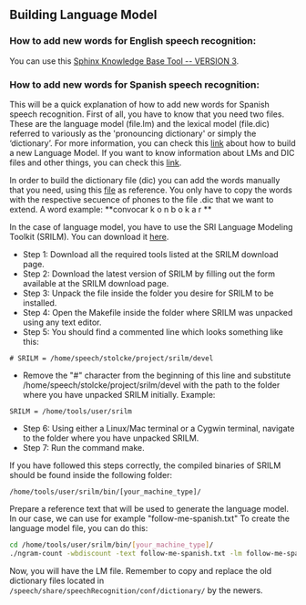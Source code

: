## Building Language Model

### How to add new words for English speech recognition:
You can use this [Sphinx Knowledge Base Tool -- VERSION 3](http://www.speech.cs.cmu.edu/tools/lmtool-new.html).

### How to add new words for Spanish speech recognition:
This will be a quick explanation of how to add new words for Spanish speech recognition.
First of all, you have to know that you need two files. These are the language model (file.lm) and the lexical model (file.dic) referred to variously as the 'pronouncing dictionary' or simply the ‘dictionary’.
For more information, you can check this [link](http://cmusphinx.sourceforge.net/wiki/tutoriallm) about how to build a new Language Model.
If you want to know information about LMs and DIC files and other things, you can check this [link](http://www.speech.cs.cmu.edu/sphinx/doc/sphinx-FAQ.html).

In order to build the dictionary file (dic) you can add the words manually that you need, using this [file]( https://github.com/roboticslab-uc3m/speech/blob/develop/share/speechRecognition/conf/dictionary/es-20k.dic ) as reference.
You only have to copy the words with the respective secuence of phones to the file .dic that we want to extend.
A word example: **convocar k o n b o k a r **

In the case of language model, you have to use the SRI Language Modeling Toolkit (SRILM). You can download it [here](http://www.speech.sri.com/projects/srilm/download.html). 
* Step 1: Download all the required tools listed at the SRILM download page. 
* Step 2: Download the latest version of SRILM by filling out the form available at the SRILM download page.
* Step 3: Unpack the file inside the folder you desire for SRILM to be installed. 
* Step 4: Open the Makefile inside the folder where SRILM was unpacked using any text editor.
* Step 5: You should find a commented line which looks something like this:
```
# SRILM = /home/speech/stolcke/project/srilm/devel
```
* Remove the "#" character from the beginning of this line and substitute /home/speech/stolcke/project/srilm/devel with the path to the folder where you have unpacked SRILM initially. Example:
```
SRILM = /home/tools/user/srilm
```
* Step 6: Using either a Linux/Mac terminal or a Cygwin terminal, navigate to the folder where you have unpacked SRILM.
* Step 7: Run the command make.

If you have followed this steps correctly, the compiled binaries of SRILM should be found inside the following folder:
```
/home/tools/user/srilm/bin/[your_machine_type]/
```
Prepare a reference text that will be used to generate the language model. In our case, we can use for example "follow-me-spanish.txt" 
To create the language model file, you can do this:
```bash
cd /home/tools/user/srilm/bin/[your_machine_type]/
./ngram-count -wbdiscount -text follow-me-spanish.txt -lm follow-me-spanish.lm
```
Now, you will have the LM file. Remember to copy and replace the old dictionary files located in
 ```/speech/share/speechRecognition/conf/dictionary/``` by the newers.
